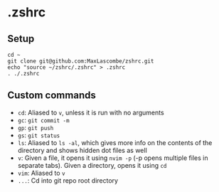 # .zshrc

## Setup

```
cd ~
git clone git@github.com:MaxLascombe/zshrc.git
echo "source ~/zshrc/.zshrc" > .zshrc
. ./.zshrc
```

## Custom commands

- `cd`: Aliased to `v`, unless it is run with no arguments
- `gc`: `git commit -m`
- `gp`: `git push`
- `gs`: `git status`
- `ls`: Aliased to `ls -al`, which gives more info on the contents of the
  directory and shows hidden dot files as well
- `v`: Given a file, it opens it using `nvim -p` (-p opens multiple files in
  separate tabs). Given a directory, opens it using `cd`
- `vim`: Aliased to `v`
- `...`: Cd into git repo root directory
